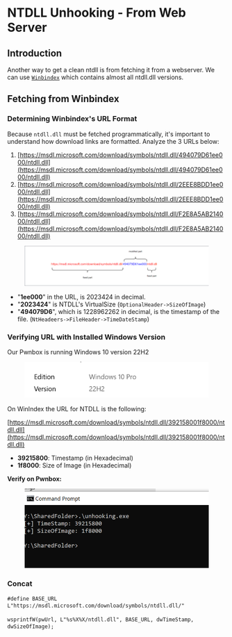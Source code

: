# NTDLL Unhooking - From Web Server

## Introduction

Another way to get a clean ntdll is from fetching it from a webserver. We can use [`Winbindex`](https://winbindex.m417z.com/) which contains almost all ntdll.dll versions.

####

## Fetching from Winbindex

### Determining Winbindex's URL Format

Because `ntdll.dll` must be fetched programmatically, it's important to understand how download links are formatted. Analyze the 3 URLs below:

1. [https://msdl.microsoft.com/download/symbols/ntdll.dll/494079D61ee000/ntdll.dll](https://msdl.microsoft.com/download/symbols/ntdll.dll/494079D61ee000/ntdll.dll)
2. [https://msdl.microsoft.com/download/symbols/ntdll.dll/2EEE8BDD1ee000/ntdll.dll](https://msdl.microsoft.com/download/symbols/ntdll.dll/2EEE8BDD1ee000/ntdll.dll)
3. [https://msdl.microsoft.com/download/symbols/ntdll.dll/F2E8A5AB214000/ntdll.dll](https://msdl.microsoft.com/download/symbols/ntdll.dll/F2E8A5AB214000/ntdll.dll)

<figure><img src="../../../.gitbook/assets/image (4).png" alt=""><figcaption></figcaption></figure>

* "**1ee000**" in the URL, is 2023424 in decimal.&#x20;
* "**2023424**" is NTDLL's VirtualSize (`OptionalHeader->SizeOfImage`)
* "**494079D6**", which is 1228962262 in decimal, is the timestamp of the file. (`NtHeadeers->FileHeader->TimeDateStamp`)



### Verifying URL with Installed Windows Version

Our Pwnbox is running Windows 10 version 22H2

<figure><img src="../../../.gitbook/assets/image (97).png" alt=""><figcaption></figcaption></figure>

On WinIndex the URL for NTDLL is the following:

[https://msdl.microsoft.com/download/symbols/ntdll.dll/392158001f8000/ntdll.dll](https://msdl.microsoft.com/download/symbols/ntdll.dll/392158001f8000/ntdll.dll)

* **39215800**: Timestamp (in Hexadecimal)
* **1f8000**: Size of Image (in Hexadecimal)

**Verify on Pwnbox:**

<figure><img src="../../../.gitbook/assets/image (98).png" alt=""><figcaption></figcaption></figure>



### Concat

```
#define BASE_URL L"https://msdl.microsoft.com/download/symbols/ntdll.dll/"

wsprintfW(pwUrl, L"%s%X%X/ntdll.dll", BASE_URL, dwTimeStamp, dwSizeOfImage);
```
